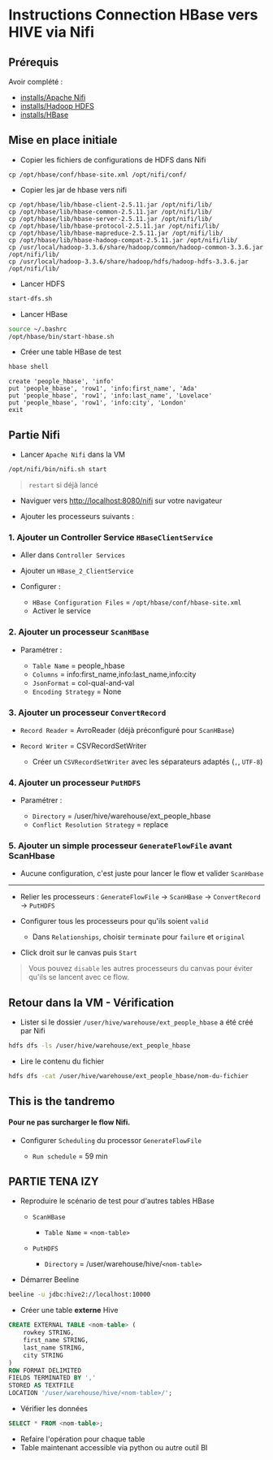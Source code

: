 # Instructions Connection HBase vers HIVE via Nifi

## Prérequis

Avoir complété :

* [installs/Apache Nifi](https://github.com/kkn1ttz/TP-M/tree/master/installs/Apache%20Nifi)
* [installs/Hadoop HDFS](https://github.com/kkn1ttz/TP-M/tree/master/installs/Hadoop)
* [installs/HBase](https://github.com/kkn1ttz/TP-M/tree/master/installs/HBase)

## Mise en place initiale

* Copier les fichiers de configurations de HDFS dans Nifi

```
cp /opt/hbase/conf/hbase-site.xml /opt/nifi/conf/
```

* Copier les jar de hbase vers nifi

```
cp /opt/hbase/lib/hbase-client-2.5.11.jar /opt/nifi/lib/
cp /opt/hbase/lib/hbase-common-2.5.11.jar /opt/nifi/lib/
cp /opt/hbase/lib/hbase-server-2.5.11.jar /opt/nifi/lib/
cp /opt/hbase/lib/hbase-protocol-2.5.11.jar /opt/nifi/lib/
cp /opt/hbase/lib/hbase-mapreduce-2.5.11.jar /opt/nifi/lib/
cp /opt/hbase/lib/hbase-hadoop-compat-2.5.11.jar /opt/nifi/lib/
cp /usr/local/hadoop-3.3.6/share/hadoop/common/hadoop-common-3.3.6.jar /opt/nifi/lib/
cp /usr/local/hadoop-3.3.6/share/hadoop/hdfs/hadoop-hdfs-3.3.6.jar /opt/nifi/lib/
```

* Lancer HDFS
  
```bash
start-dfs.sh
```

* Lancer HBase

```bash
source ~/.bashrc
/opt/hbase/bin/start-hbase.sh
```

* Créer une table HBase de test

```bash
hbase shell
```

```hbase
create 'people_hbase', 'info'
put 'people_hbase', 'row1', 'info:first_name', 'Ada'
put 'people_hbase', 'row1', 'info:last_name', 'Lovelace'
put 'people_hbase', 'row1', 'info:city', 'London'
exit
```

## Partie Nifi

* Lancer `Apache Nifi` dans la VM

```bash
/opt/nifi/bin/nifi.sh start
```

> `restart` si déjà lancé

* Naviguer vers [http://localhost:8080/nifi](http://localhost:8080/nifi) sur votre navigateur

* Ajouter les processeurs suivants :

### 1. Ajouter un Controller Service `HBaseClientService`

* Aller dans `Controller Services`
* Ajouter un `HBase_2_ClientService`
* Configurer :

  * `HBase Configuration Files` = `/opt/hbase/conf/hbase-site.xml`
  * Activer le service

### 2. Ajouter un processeur `ScanHBase`

* Paramétrer :

  * `Table Name` = people_hbase
  * `Columns` = info:first_name,info:last_name,info:city
  * `JsonFormat` = col-qual-and-val
  * `Encoding Strategy` = None

### 3. Ajouter un processeur `ConvertRecord`

* `Record Reader` = AvroReader (déjà préconfiguré pour `ScanHBase`)
* `Record Writer` = CSVRecordSetWriter

  * Créer un `CSVRecordSetWriter` avec les séparateurs adaptés (`,`, `UTF-8`)

### 4. Ajouter un processeur `PutHDFS`

* Paramétrer :

  * `Directory` = /user/hive/warehouse/ext\_people\_hbase
  * `Conflict Resolution Strategy` = replace

### 5. Ajouter un simple processeur `GenerateFlowFile` avant ScanHbase

* Aucune configuration, c'est juste pour lancer le flow et valider `ScanHbase`

---

* Relier les processeurs : `GenerateFlowFile` -> `ScanHBase` -> `ConvertRecord` -> `PutHDFS`

* Configurer tous les processeurs pour qu'ils soient `valid`

  * Dans `Relationships`, choisir `terminate` pour `failure` et `original`

* Click droit sur le canvas puis `Start`

> Vous pouvez `disable` les autres processeurs du canvas pour éviter qu'ils se lancent avec ce flow.

## Retour dans la VM - Vérification

* Lister si le dossier `/user/hive/warehouse/ext_people_hbase` a été créé par Nifi

```bash
hdfs dfs -ls /user/hive/warehouse/ext_people_hbase
```

* Lire le contenu du fichier

```bash
hdfs dfs -cat /user/hive/warehouse/ext_people_hbase/nom-du-fichier
```

## This is the tandremo

#### Pour ne pas surcharger le flow Nifi.

* Configurer `Scheduling` du processor `GenerateFlowFile`

  * `Run schedule` = 59 min

## PARTIE TENA IZY

* Reproduire le scénario de test pour d'autres tables HBase

  * `ScanHBase`

    * `Table Name` = `<nom-table>`
  * `PutHDFS`

    * `Directory` = /user/warehouse/hive/`<nom-table>`

* Démarrer Beeline

```bash
beeline -u jdbc:hive2://localhost:10000
```

* Créer une table **externe** Hive

```sql
CREATE EXTERNAL TABLE <nom-table> (
    rowkey STRING,
    first_name STRING,
    last_name STRING,
    city STRING
)
ROW FORMAT DELIMITED
FIELDS TERMINATED BY ','
STORED AS TEXTFILE
LOCATION '/user/warehouse/hive/<nom-table>/';
```

* Vérifier les données

```sql
SELECT * FROM <nom-table>;
```

* Refaire l'opération pour chaque table
* Table maintenant accessible via python ou autre outil BI
